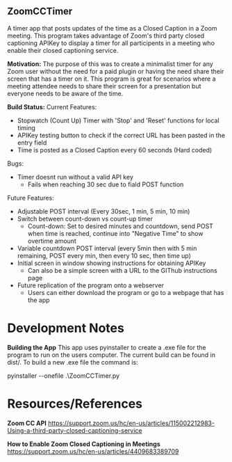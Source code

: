 ## ZoomCCTimer

A timer app that posts updates of the time as a Closed Caption in a Zoom meeting. This program takes advantage of Zoom's third party closed captioning APIKey to display a timer for all participents in a meeting who enable their closed captioning service.

**Motivation:**
The purpose of this was to create a minimalist timer for any Zoom user without the need for a paid plugin or having the need share their screen that has a timer on it. This program is great for scenarios where a meeting attendee needs to share their screen for a presentation but everyone needs to be aware of the time.

**Build Status:**
Current Features:
- Stopwatch (Count Up) Timer with 'Stop' and 'Reset' functions for local timing
- APIKey testing button to check if the correct URL has been pasted in the entry field
- Time is posted as a Closed Caption every 60 seconds (Hard coded)

Bugs: 
- Timer doesnt run without a valid API key
  - Fails when reaching 30 sec due to fiald POST function
  
Future Features:
- Adjustable POST interval (Every 30sec, 1 min, 5 min, 10 min)
- Switch between count-down vs count-up timer
  - Count-down: Set to desired minutes and countdown, send POST when time is reached, continue into "Negative Time" to show overtime amount
- Variable countdown POST interval (every 5min then with 5 min remaining, POST every min, then every 10 sec, then time up)
- Initial screen in window showing instructions for obtaining APIKey 
  - Can also be a simple screen with a URL to the GIThub instructions page
- Future replication of the program onto a webserver
  - Users can either download the program or go to a webpage that has the app

# Development Notes

**Building the App**
This app uses pyinstaller to create a .exe file for the program to run on the users computer. The current build can be found in dist/. To build a new .exe file the command is:

pyinstaller --onefile .\ZoomCCTimer.py


# Resources/References
**Zoom CC API**
https://support.zoom.us/hc/en-us/articles/115002212983-Using-a-third-party-closed-captioning-service

**How to Enable Zoom Closed Captioning in Meetings**
https://support.zoom.us/hc/en-us/articles/4409683389709
